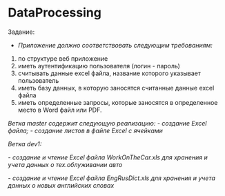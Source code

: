 # DataProcessing
Задание:

- *Приложение должно соответствовать следующим требованиям:*

1.	по структуре  веб приложение
2.	иметь аутентификацию пользователя (логин - пароль)
3.	считывать данные excel файла, название которого указывает пользователь
4.	иметь базу данных, в которую заносятся считанные данные excel файла
5.	иметь определенные запросы, которые заносятся в определенное место  в Word файл или PDF.

*Ветка master содержит следующую реализацию:*
*- создание Excel файла;*
*- создание листов в файле Excel с ячейками*

*Ветка dev1:*

 *- создание и чтение Excel файла WorkOnTheCar.xls для хранения и учета данных о тех.облуживании авто*
 
 *- создание и чтение Excel файла EngRusDict.xls для хранения и учета данных о новых английских словах*
